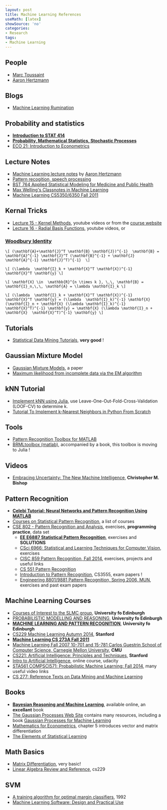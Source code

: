 ```yaml
---
layout: post
title: Machine Learning References
useMath: [latex]
showSource: 'no'
categories:
- Research
tags:
- Machine Learning
---
```


## People
 - [Marc Toussaint][29]
 - [Aaron Hertzmann][27]

## Blogs
 - [Machine Learning Rumination][31]

## Probability and statistics
 - [**Introduction to STAT 414**][45]
 - [**Probability, Mathematical Statistics, Stochastic Processes**][46]
 - [ECO 21: Introduction to Econometrics][47]

## Lecture Notes
 - [Machine Learning lecture notes][26] by [Aaron Hertzmann][27]
 - [Pattern recogition, speech processing][30]
 - [BST 764 Applied Statistical Modeling for Medicine and Public Health][36]
 - [Max Welling's Classnotes in Machine Learning][37]
 - [Machine Learning CS5350/6350 Fall 2011][39]

## Kernal Tricks
 - [Lecture 15 - Kernel Methods][33], youtube videos or from the [course website][35]
 - [Lecture 16 - Radial Basis Functions][34], youtube videos, or 

### [Woodbury Identity][32]
`\[
(\mathbf{A}+\mathbf{J}^T \mathbf{B} \mathbf{J})^{-1} 
\mathbf{B} = \mathbf{A}^{-1} \mathbf{J}^T
(\mathbf{B}^{-1} + \mathbf{J} \mathbf{A}^{-1} \mathbf{J}^T)^{-1} 
\]`

`\[
 (\lambda  \mathbf{I}_k + \mathbf{X}^T \mathbf{X})^{-1} 
 \mathbf{X}^T \mathbf{y}
\]`


`\[
\mathbf{X} \in  \mathbb{R}^{n \times k }, \,\,
\mathbf{B} = \mathbf{I}_n,\,\,
\mathbf{A} = \lambda \mathbf{I}_k
\]`

`\[
 (\lambda  \mathbf{I}_k + \mathbf{X}^T \mathbf{X})^{-1} 
 \mathbf{X}^T \mathbf{y} =
 (\lambda  \mathbf{I}_k)^{-1} \mathbf{X}
 (\mathbf{I}_n + \mathbf{X} (\lambda \mathbf{I}_k)^{-1} \mathbf{X}^T)^{-1}
 \mathbf{y} = \mathbf{X}
 (\lambda \mathbf{I}_n + \mathbf{X}  \mathbf{X}^T)^{-1}
 \mathbf{y}
\]`



## Tutorials
 - [Statistical Data Mining Tutorials][6], **very good** !

## Gaussian Mixture Model
 - [Gaussian Mixture Models][43], a paper
 - [Maximum likelihood from incomplete data via the EM algorithm][44]

## kNN Tutorial
 - [Implement kNN using Julia][41], use Leave-One-Out-Fold-Cross-Validation (LOOF-CV) to determine k.
 - [Tutorial To Implement k-Nearest Neighbors in Python From Scratch][42]

## Tools
 - [Pattern Recognition Toolbox for MATLAB][20]
 - [BRMLtoolbox (matlab)][22], accompanied by a book, this toolbox is moving to Julia !

## Videos
 - [Embracing Uncertainty: The New Machine Intelligence][21], **Christopher M. Bishop**

## Pattern Recognition
 - [**Celebi Tutorial: Neural Networks and Pattern Recognition Using MATLAB**][24]
 - [Courses on Statistical Pattern Recognition][11], a list of courses
 - [CSE 802 - Pattern Recognition and Analysis][16], exercises, **programming practice**, data set
     - [**EE E6887 Statistical Pattern Recognition**][14], exercises and **SOLUTIONS**
     - [CSci 6966: Statistical and Learning Techniques for Computer Vision][18], exercises
     - [CISC 859 Pattern Recognition, Fall 2014][15], exercises, projects and useful links
     - [CS 551 Pattern Recognition][12]
     - [Introduction to Pattern Recognition][13], CS3555, exam papers !
     - [Engineering 8801/9881 Pattern Recognition, Spring 2006, MUN][17], exercises and past exam papers



## Machine Learning Courses
 - [Courses of Interest to the SLMC group][50], **University fo Edinburgh**
 - [PROBABILISTIC MODELLING AND REASONING][51], **University fo Edinburgh**
 - [**MACHINE LEARNING AND PATTERN RECOGNITION**][52], **University fo Edinburgh**
 - [CS229  Machine Learning  Autumn 2014][7], **Stanford**
 - [**Machine Learning CS 273A Fall 2011**][38]
 - [Machine Learning Fall 2007 10-701 and 15-781 Carlos Guestrin School of Computer Science, Carnegie Mellon University][8], **CMU**
 - [CS221: Artificial Intelligence: Principles and Techniques][9], **Stanford**
 - [Intro to Artificial Intelligence][10], online course, udacity
 - [STA561 COMPSCI571: Probabilistic Machine Learning: Fall 2014][19], many useful video links
 - [CS 277: Reference Texts on Data Mining and Machine Learning][23]

## Books
 - [**Bayesian Reasoning and Machine Learning**][53], available online, an **excellant** book
 - [The Gaussian Processes Web Site][1] contains many resources, including a book [Gaussian Processes for Machine Learning][2]
 - [Mathematics for Econometrics][4], chapter 5 introduces vector and matrix differentiation
 - [The Elements of Statistical Learning][5]

## Math Basics
 - [Matrix Differentiation][3], very basic!
 - [Linear Algebra Review and Reference][28], cs229
 


## SVM
 - [A training algorithm for optimal margin classifiers][25], 1992
 - [Machine Learning Software: Design and Practical Use][40]


[53]: http://web4.cs.ucl.ac.uk/staff/D.Barber/pmwiki/pmwiki.php?n=Brml.HomePage
[52]: http://www.inf.ed.ac.uk/teaching/courses/mlpr/
[51]: http://www.inf.ed.ac.uk/teaching/courses/pmr/
[50]: http://wcms.inf.ed.ac.uk/ipab/slmc/courses
[47]: http://www.stat.ucla.edu/~nchristo/introeconometrics/
[46]: http://www.math.uah.edu/stat/index.html
[45]: https://onlinecourses.science.psu.edu/stat414/node/287
[44]: http://web.mit.edu/6.435/www/Dempster77.pdf
[43]: https://www.ll.mit.edu/mission/cybersec/publications/publication-files/full_papers/0802_Reynolds_Biometrics-GMM.pdf
[42]: http://machinelearningmastery.com/tutorial-to-implement-k-nearest-neighbors-in-python-from-scratch/
[41]: https://www.kaggle.com/c/street-view-getting-started-with-julia/details/knn-tutorial
[40]: http://www.csie.ntu.edu.tw/~cjlin/talks/mlss_kyoto.pdf
[39]: http://www.cs.utah.edu/~piyush/teaching/cs5350.html
[38]: http://www.ics.uci.edu/~welling/teaching/ICS273Afall11/ICS273Afall11.html
[37]: http://www.ics.uci.edu/~welling/classnotes/classnotes.html
[36]: http://web.as.uky.edu/statistics/users/pbreheny/764-F11/notes.html
[35]: http://work.caltech.edu/lectures.html
[34]: https://www.youtube.com/watch?v=O8CfrnOPtLc
[33]: https://www.youtube.com/watch?v=XUj5JbQihlU&t=25m53s
[32]: https://ipvs.informatik.uni-stuttgart.de/mlr/marc/notes/gaussians.pdf
[31]: https://statinfer.wordpress.com/
[30]: http://psi.cse.tamu.edu/teaching/lecture_notes/
[29]: https://ipvs.informatik.uni-stuttgart.de/mlr/marc/
[28]: http://cs229.stanford.edu/section/cs229-linalg.pdf
[27]: http://www.dgp.toronto.edu/~hertzman/index.html
[26]: http://www.dgp.toronto.edu/~hertzman/411notes.pdf
[25]: http://w.svms.org/training/BOGV92.pdf
[24]: https://www.byclb.com/TR/Tutorials/neural_networks/
[23]: http://www.ics.uci.edu/~smyth/courses/cs277/data_mining_texts.xhtml
[22]: http://web4.cs.ucl.ac.uk/staff/D.Barber/pmwiki/pmwiki.php?n=Brml.Software
[21]: http://scpro.streamuk.com/uk/player/Default.aspx?wid=7739
[20]: https://github.com/covartech/PRT
[19]: https://stat.duke.edu/~sayan/561/
[18]: http://www.cs.rpi.edu/~stewart/sltcv/
[17]: http://www.engr.mun.ca/~charlesr/9881/index.html
[16]: http://www.cse.msu.edu/~rossarun/courses/sp15/cse802/index.html#details
[15]: http://research.cs.queensu.ca/~blostein/859.html
[14]: http://www.ee.columbia.edu/~sfchang/course/spr/
[13]: http://www.cedar.buffalo.edu/~srihari/CSE555/
[12]: http://www.cs.bilkent.edu.tr/~saksoy/courses/cs551/index.html
[11]: http://homepages.inf.ed.ac.uk/rbf/IAPR/researchers/PPRPAGES/pprcourses.htm
[10]: https://www.udacity.com/course/progress#!/c-cs271
[9]: http://web.stanford.edu/class/cs221/
[8]: http://www.cs.cmu.edu/~guestrin/Class/10701/schedule.html
[1]: http://www.gaussianprocess.org/
[2]: http://www.gaussianprocess.org/gpml/chapters/RW.pdf
[3]: http://www.atmos.washington.edu/~dennis/MatrixCalculus.pdf
[4]: http://pan.baidu.com/wap/shareview?&shareid=3544987238&uk=136268530&dir=%2F%E6%95%B0%E7%90%86%E7%BB%8F%E6%B5%8E%E5%AD%A6%E4%B8%8E%E8%AE%A1%E9%87%8F%E7%BB%8F%E6%B5%8E%E5%AD%A6&page=1&num=20&fsid=4014951445&third=0
[5]: http://statweb.stanford.edu/~tibs/ElemStatLearn/
[6]: http://www.autonlab.org/tutorials/
[7]: http://cs229.stanford.edu/